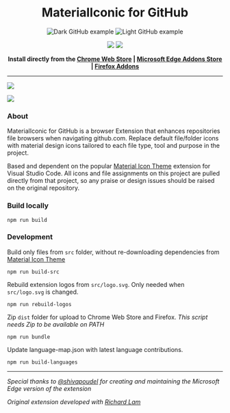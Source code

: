 <h1 align="center">MaterialIconic for GitHub</h1>

<div align="center">

![Dark GitHub example](/assets/example-dark.png)
![Light GitHub example](/assets/example-light.png)

<p align="center">
  <a href="https://chrome.google.com/webstore/detail/materialiconic-for-github/bggfcpfjbdkhfhfmkjpbhnkhnpjjeomc"><img src="https://github.com/nyxblabs/materialiconic-github-extension/raw/master/assets/chrome-web-store.png"></a>
  <a href="https://addons.mozilla.org/en-US/firefox/addon/materialiconic-for-github/"><img src="https://github.com/nyxblabs/materialiconic-github-extension/raw/master/assets/firefox-addons.png"></a>
</p>

<b>Install directly from the <a href="https://chrome.google.com/webstore/detail/materialiconic-for-github/bggfcpfjbdkhfhfmkjpbhnkhnpjjeomc">Chrome Web Store</a> | <a href="https://microsoftedge.microsoft.com/addons/detail/materialiconic-for-github/khckkdgomkcjjnpgjmdmbceiddlmiolb">Microsoft Edge Addons Store</a> | <a href="https://addons.mozilla.org/en-US/firefox/addon/materialiconic-for-github/">Firefox Addons</a></b></div>

---

<a href="https://github.com/nyxb/materialiconic"><img src="https://img.shields.io/badge/last_built_with_vscode_theme-v4.27.0-blue" /></a>

<img valign="middle" src="https://img.shields.io/chrome-web-store/v/bggfcpfjbdkhfhfmkjpbhnkhnpjjeomc?label=Version%20Available%20in%20Chrome%20Store">

### About

MaterialIconic for GitHub is a browser Extension that enhances repositories file browsers when navigating github.com. Replace default file/folder icons with material design icons tailored to each file type, tool and purpose in the project.

Based and dependent on the popular [Material Icon Theme](https://github.com/nyxblabs/materialiconic) extension for Visual Studio Code. All icons and file assignments on this project are pulled directly from that project, so any praise or design issues should be raised on the original repository.

### Build locally

```shell
npm run build
```

### Development

Build only files from `src` folder, without re-downloading dependencies from [Material Icon Theme](https://github.com/nyxblabs/materialiconic)

```shell
npm run build-src
```

Rebuild extension logos from `src/logo.svg`. Only needed when `src/logo.svg` is changed.

```shell
npm run rebuild-logos
```

Zip `dist` folder for upload to Chrome Web Store and Firefox. _This script needs Zip to be available on PATH_

```shell
npm run bundle
```

Update language-map.json with latest language contributions.

```shell
npm run build-languages
```

---

_Special thanks to [@shivapoudel](https://github.com/shivapoudel) for creating and maintaining the Microsoft Edge version of the extension_

_Original extension developed with [Richard Lam](https://github.com/rlam108)_
